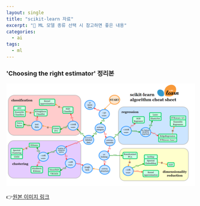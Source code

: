 ```yaml
---
layout: single
title: "scikit-learn 자료"
excerpt: "🤖 ML 모델 종류 선택 시 참고하면 좋은 내용"
categories:
  - ai
tags:
  - ml
---
```

### 'Choosing the right estimator' 정리본
![](/images/scikit_learn_guide.png)  
  
👉<a href="https://scikit-learn.org/stable/tutorial/machine_learning_map/" target="_blank">원본 이미지 링크</a>
